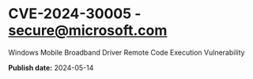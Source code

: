 # CVE-2024-30005 - secure@microsoft.com

Windows Mobile Broadband Driver Remote Code Execution Vulnerability

**Publish date:** 2024-05-14
